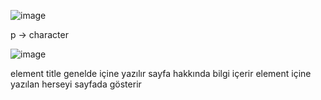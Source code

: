 ![image](https://user-images.githubusercontent.com/105587797/191834162-3a3e37f7-969a-43db-a58e-7d12b4973129.png)

p -> character

![image](https://user-images.githubusercontent.com/105587797/191834098-c213f5dd-c380-4a36-9bbc-836a36eb26a1.png)


<head> element
	title genelde içine yazılır
	sayfa hakkında bilgi içerir
<body> element
	içine yazılan herseyi sayfada gösterir
<title> element
	Browser'ın en üstünde gösterir
	Sekmelerin baslıgı seklinde kullanılır

-> comment
	
```html
<!--  comment  -->
```

->  &nbsp, non-breaking space, bosluk olusturur
